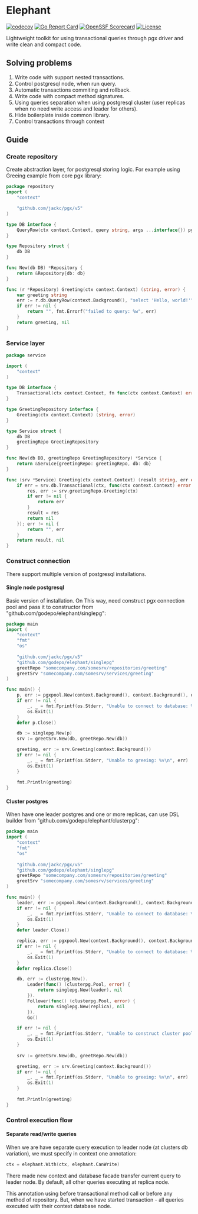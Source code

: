 # Elephant
[![codecov](https://codecov.io/gh/godepo/elephant/graph/badge.svg?token=I5M6SN6ZNI)](https://codecov.io/gh/godepo/elephant)
[![Go Report Card](https://goreportcard.com/badge/godepo/elephant)](https://goreportcard.com/report/godepo/elephant)
[![OpenSSF Scorecard](https://api.scorecard.dev/projects/github.com/{owner}/{repo}/badge)](https://scorecard.dev/viewer/?uri=github.com/godepo/elephant)
[![License](https://img.shields.io/badge/License-MIT%202.0-blue.svg)](https://github.com/godepo/elephant/blob/main/LICENSE)

Lightweight toolkit for using transactional queries through pgx driver and write clean and compact code. 

## Solving problems

1. Write code with support nested transactions.
2. Control postgresql node, when run query.
3. Automatic transactions commiting and rollback.
4. Write code with compact method signatures.
5. Using queries separation when using postgresql cluster (user replicas when no need write access and leader for others).
6. Hide boilerplate inside common library.
7. Control transactions through context

## Guide


### Create repository

Create abstraction layer, for postgresql storing logic. For example using Greeing example from core pgx library:

```go
package repository
import (
    "context"

    "github.com/jackc/pgx/v5"
)

type DB interface {
	QueryRow(ctx context.Context, query string, args ...interface{}) pgx.Row
}

type Repository struct {
	db DB
}

func New(db DB) *Repository {
	return &Repository{db: db}
}

func (r *Repository) Greeting(ctx context.Context) (string, error) {
	var greeting string
	err := r.db.QueryRow(context.Background(), "select 'Hello, world!'").Scan(&greeting)
	if err != nil {
		return "", fmt.Errorf("failed to query: %w", err)
	}
	return greeting, nil
}
```

### Service layer

```go
package service

import (
	"context"
)

type DB interface {
	Transactional(ctx context.Context, fn func(ctx context.Context) error) (out error)
}

type GreetingRepository interface {
	Greeting(ctx context.Context) (string, error)
}

type Service struct {
	db DB
	greetingRepo GreetingRepository
}

func New(db DB, greetingRepo GreetingRepository) *Service {
	return &Service{greetingRepo: greetingRepo, db: db}
}

func (srv *Service) Greeting(ctx context.Context) (result string, err error) {
	if err = srv.db.Transactional(ctx, func(ctx context.Context) error {
		res, err := srv.greetingRepo.Greeting(ctx)
		if err != nil {
			return err
		}
		result = res
		return nil
	}); err != nil {
		return "", err
    }
	return result, nil
}
```

### Construct connection

There support multiple version of postgresql installations.

#### Single node postgresql

Basic version of installation. On This way, need construct pgx connection pool and pass it to constructor from
"github.com/godepo/elephant/singlepg":

```go
package main
import (
	"context"
	"fmt"
	"os"
	
	"github.com/jackc/pgx/v5"
	"github.com/godepo/elephant/singlepg"
	greetRepo "somecompany.com/somesrv/repositories/greeting"
	greetSrv "somecompany.com/somesrv/services/greeting"
)

func main() {
	p, err := pgxpool.New(context.Background(), context.Background(), os.Getenv("DATABASE_URL"))
	if err != nil {
		_, _ = fmt.Fprintf(os.Stderr, "Unable to connect to database: %v\n", err)
		os.Exit(1)
	}
	defer p.Close()

	db := singlepg.New(p)
	srv := greetSrv.New(db, greetRepo.New(db))

	greeting, err := srv.Greeting(context.Background())
	if err != nil {
		_, _ = fmt.Fprintf(os.Stderr, "Unable to greeing: %v\n", err)
		os.Exit(1)
    }
	
	fmt.Println(greeting)
}
```

#### Cluster postgres

When have one leader postgres and one or more replicas, can use DSL builder from "github.com/godepo/elephant/clusterpg":

```go
package main
import (
	"context"
	"fmt"
	"os"
	
	"github.com/jackc/pgx/v5"
	"github.com/godepo/elephant/singlepg"
	greetRepo "somecompany.com/somesrv/repositories/greeting"
	greetSrv "somecompany.com/somesrv/services/greeting"
)

func main() {
	leader, err := pgxpool.New(context.Background(), context.Background(), os.Getenv("LEADER_URL"))
	if err != nil {
		_, _ = fmt.Fprintf(os.Stderr, "Unable to connect to database: %v\n", err)
		os.Exit(1)
	}
	defer leader.Close()

	replica, err := pgxpool.New(context.Background(), context.Background(), os.Getenv("REPLICA_URL"))
	if err != nil {
		_, _ = fmt.Fprintf(os.Stderr, "Unable to connect to database: %v\n", err)
		os.Exit(1)
	}
	defer replica.Close()

	db, err := clusterpg.New().
		Leader(func() (clusterpg.Pool, error) {
			return singlepg.New(leader), nil
		}).
		Follower(func() (clusterpg.Pool, error) {
			return singlepg.New(replica), nil
		}).
		Go()

	if err != nil {
		_, _ = fmt.Fprintf(os.Stderr, "Unable to construct cluster pool: %v\n", err)
		os.Exit(1)
	}
	
	srv := greetSrv.New(db, greetRepo.New(db))

	greeting, err := srv.Greeting(context.Background())
	if err != nil {
		_, _ = fmt.Fprintf(os.Stderr, "Unable to greeing: %v\n", err)
		os.Exit(1)
    }
	
	fmt.Println(greeting)
}
```

### Control execution flow

#### Separate read/write queries

When we are have separate query execution to leader node (at clusters db variation), we must specify in context one 
annotation:

```go
ctx = elephant.With(ctx, elephant.CanWrite)
```

There made new context and database facade transfer current query to leader node. By default, all other queries executing 
at replica node. 

This annotation using before transactional method call or before any method of repository. But, when we have started 
transaction - all queries executed with their context database node. 

